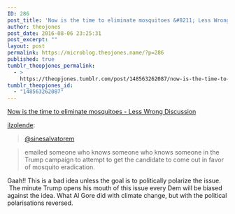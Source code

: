 ```yaml
---
ID: 286
post_title: 'Now is the time to eliminate mosquitoes &#8211; Less Wrong Discussion'
author: theojones
post_date: 2016-08-06 23:25:31
post_excerpt: ""
layout: post
permalink: https://microblog.theojones.name/?p=286
published: true
tumblr_theopjones_permalink:
  - >
    https://theopjones.tumblr.com/post/148563262087/now-is-the-time-to-eliminate-mosquitoes-less
tumblr_theopjones_id:
  - "148563262087"
---
```

<a href='http://lesswrong.com/r/discussion/lw/ntp/now_is_the_time_to_eliminate_mosquitoes/'>Now is the time to eliminate mosquitoes - Less Wrong Discussion</a><div class="link_description"><p><a href="https://ilzolende.tumblr.com/post/148560588302/now-is-the-time-to-eliminate-mosquitoes-less" class="tumblr_blog">ilzolende</a>:</p><blockquote><p><a class="tumblelog" href="https://tmblr.co/mbpoB0ZMrKLGEX3noNoqnOw">@sinesalvatorem</a><br /></p></blockquote>
<blockquote><p>emailed someone who knows someone who knows someone in the Trump campaign to attempt to get the candidate to come out in favor of mosquito eradication.<br /></p></blockquote><p>Gaah!! This is a bad idea unless the goal is to politically polarize the issue.  The minute Trump opens his mouth of this issue every Dem will be biased against the idea. What Al Gore did with climate change, but with the political polarisations reversed.  </p></div>